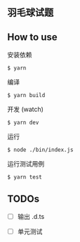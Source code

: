 羽毛球试题
---

## How to use

安装依赖

```shell
$ yarn
```

编译

```shell
$ yarn build
```

开发 (watch)

```shell
$ yarn dev
```

运行

```shell
$ node ./bin/index.js
```

运行测试用例

```shell
$ yarn test
```

## TODOs

- [ ] 输出 .d.ts

- [ ] 单元测试
